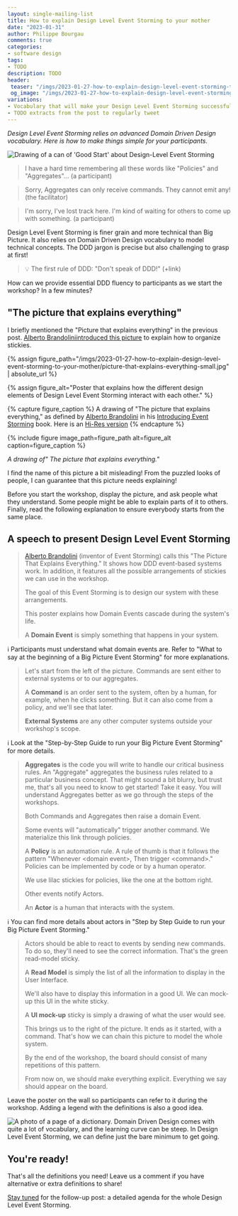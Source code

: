 ```yaml
---
layout: single-mailing-list
title: How to explain Design Level Event Storming to your mother
date: "2023-01-31"
author: Philippe Bourgau
comments: true
categories:
- software design
tags:
- TODO
description: TODO
header:
 teaser: "/imgs/2023-01-27-how-to-explain-design-level-event-storming-to-your-mother/design-level-event-storming-good-start-teaser.jpeg"
 og_image: "/imgs/2023-01-27-how-to-explain-design-level-event-storming-to-your-mother/design-level-event-storming-good-start-og.jpeg"
variations:
- Vocabulary that will make your Design Level Event Storming successful
- TODO extracts from the post to regularly tweet
---
```

_Design Level Event Storming relies on advanced Domain Driven Design vocabulary. Here is how to make things simple for your participants._

![Drawing of a can of 'Good Start' about Design-Level Event Storming]({{site.url}}/imgs/2023-01-27-how-to-explain-design-level-event-storming-to-your-mother/design-level-event-storming-good-start.jpeg)

> I have a hard time remembering all these words like "Policies" and "Aggregates"… (a participant)

> Sorry, Aggregates can only receive commands. They cannot emit any! (the facilitator)

> I'm sorry, I've lost track here. I'm kind of waiting for others to come up with something. (a participant)

Design Level Event Storming is finer grain and more technical than Big Picture. It also relies on Domain Driven Design vocabulary to model technical concepts. The DDD jargon is precise but also challenging to grasp at first!

> 💡 The first rule of DDD: "Don't speak of DDD!" (+link)

How can we provide essential DDD fluency to participants as we start the workshop? In a few minutes?

## "The picture that explains everything"

I briefly mentioned the "Picture that explains everything" in the previous post. [Alberto Brandolini](https://twitter.com/ziobrando)[introduced this picture](https://leanpub.com/introducing_eventstorming) to explain how to organize stickies.

{% assign figure_path="/imgs/2023-01-27-how-to-explain-design-level-event-storming-to-your-mother/picture-that-explains-everything-small.jpg" | absolute_url %}

{% assign figure_alt="Poster that explains how the different design elements of Design Level Event Storming interact with each other." %}

{% capture figure_caption %} A drawing of "The picture that explains everything," as defined by [Alberto Brandolini](https://twitter.com/ziobrando) in his [Introducing Event Storming](https://leanpub.com/introducing_eventstorming) book. Here is an [Hi-Res version]({{site.url}}/imgs/2023-01-27-how-to-explain-design-level-event-storming-to-your-mother/picture-that-explains-everything.jpg)
{% endcapture %}

{% include figure image_path=figure_path alt=figure_alt caption=figure_caption %}

_A drawing of" The picture that explains everything."_

I find the name of this picture a bit misleading! From the puzzled looks of people, I can guarantee that this picture needs explaining!

Before you start the workshop, display the picture, and ask people what they understand. Some people might be able to explain parts of it to others. Finally, read the following explanation to ensure everybody starts from the same place.

## A speech to present Design Level Event Storming

> [Alberto Brandolini](https://twitter.com/ziobrando) (inventor of Event Storming) calls this "The Picture That Explains Everything." It shows how DDD event-based systems work. In addition, it features all the possible arrangements of stickies we can use in the workshop.
>
> The goal of this Event Storming is to design our system with these arrangements.
>
> This poster explains how Domain Events cascade during the system's life.
>
> A **Domain Event** is simply something that happens in your system.

ℹ️ Participants must understand what domain events are. Refer to "What to say at the beginning of a Big Picture Event Storming" for more explanations.

> Let's start from the left of the picture. Commands are sent either to external systems or to our aggregates.
>
> A **Command** is an order sent to the system, often by a human, for example, when he clicks something. But it can also come from a policy, and we'll see that later.
>
> **External Systems** are any other computer systems outside your workshop's scope.

ℹ️ Look at the "Step-by-Step Guide to run your Big Picture Event Storming" for more details.

> **Aggregates** is the code you will write to handle our critical business rules. An "Aggregate" aggregates the business rules related to a particular business concept. That might sound a bit blurry, but trust me, that's all you need to know to get started! Take it easy. You will understand Aggregates better as we go through the steps of the workshops.
>
> Both Commands and Aggregates then raise a domain Event.
>
> Some events will "automatically" trigger another command. We materialize this link through policies.
>
> A **Policy** is an automation rule. A rule of thumb is that it follows the pattern "Whenever \<domain event\>, Then trigger \<command\>." Policies can be implemented by code or by a human operator.
>
> We use lilac stickies for policies, like the one at the bottom right.
>
> Other events notify Actors.
>
> An **Actor** is a human that interacts with the system.

ℹ️ You can find more details about actors in "Step by Step Guide to run your Big Picture Event Storming."

> Actors should be able to react to events by sending new commands. To do so, they'll need to see the correct information. That's the green read-model sticky.
>
> A **Read Model** is simply the list of all the information to display in the User Interface.
>
> We'll also have to display this information in a good UI. We can mock-up this UI in the white sticky.
>
> A **UI mock-up** sticky is simply a drawing of what the user would see.
>
> This brings us to the right of the picture. It ends as it started, with a command. That's how we can chain this picture to model the whole system.
>
> By the end of the workshop, the board should consist of many repetitions of this pattern.
>
> From now on, we should make everything explicit. Everything we say should appear on the board.

Leave the poster on the wall so participants can refer to it during the workshop. Adding a legend with the definitions is also a good idea.

![A photo of a page of a dictionary. Domain Driven Design comes with quite a lot of vocabulary, and the learning curve can be steep. In Design Level Event Storming, we can define just the bare minimum to get going.]({{site.url}}/imgs/2023-01-27-how-to-explain-design-level-event-storming-to-your-mother/dictionary.jpg)

## You're ready!

That's all the definitions you need! Leave us a comment if you have alternative or extra definitions to share!

[Stay tuned](https://eventstormingjournal.ck.page/dcd662dffa) for the follow-up post: a detailed agenda for the whole Design Level Event Storming.